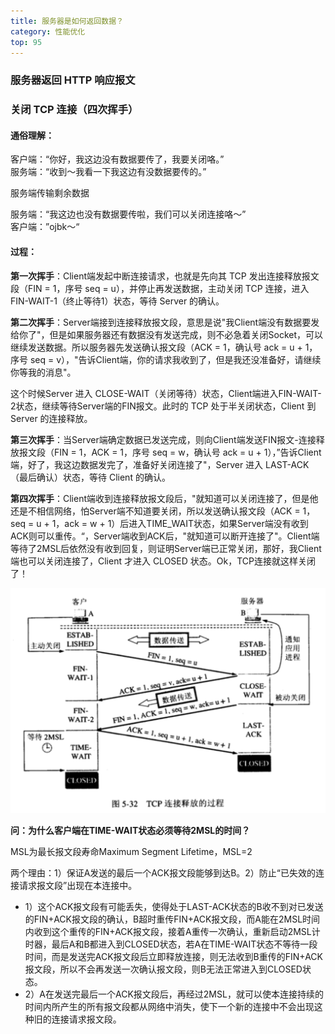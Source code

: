 ```yaml
---
title: 服务器是如何返回数据？
category: 性能优化
top: 95
---
```



### 服务器返回 HTTP 响应报文

### 关闭 TCP 连接（四次挥手）

#### 通俗理解：

客户端：“你好，我这边没有数据要传了，我要关闭咯。”  
服务端：“收到～我看一下我这边有没数据要传的。”

服务端传输剩余数据

服务端：“我这边也没有数据要传啦，我们可以关闭连接咯～”  
客户端：”ojbk～“

#### 过程：

**第一次挥手**：Client端发起中断连接请求，也就是先向其 TCP 发出连接释放报文段（FIN = 1，序号 seq = u），并停止再发送数据，主动关闭 TCP 连接，进入 FIN-WAIT-1（终止等待1）状态，等待 Server 的确认。

**第二次挥手**：Server端接到连接释放报文段，意思是说"我Client端没有数据要发给你了"，但是如果服务器还有数据没有发送完成，则不必急着关闭Socket，可以继续发送数据。所以服务器先发送确认报文段（ACK = 1，确认号 ack = u + 1，序号 seq = v），"告诉Client端，你的请求我收到了，但是我还没准备好，请继续你等我的消息"。

这个时候Server 进入 CLOSE-WAIT（关闭等待）状态，Client端进入FIN-WAIT-2状态，继续等待Server端的FIN报文。此时的 TCP 处于半关闭状态，Client 到 Server 的连接释放。

**第三次挥手**：当Server端确定数据已发送完成，则向Client端发送FIN报文-连接释放报文段（FIN = 1，ACK = 1，序号 seq = w，确认号 ack = u + 1），”告诉Client端，好了，我这边数据发完了，准备好关闭连接了"，Server 进入 LAST-ACK（最后确认）状态，等待 Client 的确认。

**第四次挥手**：Client端收到连接释放报文段后，"就知道可以关闭连接了，但是他还是不相信网络，怕Server端不知道要关闭，所以发送确认报文段（ACK = 1，seq = u + 1，ack = w + 1）后进入TIME\_WAIT状态，如果Server端没有收到ACK则可以重传。“，Server端收到ACK后，"就知道可以断开连接了"。Client端等待了2MSL后依然没有收到回复，则证明Server端已正常关闭，那好，我Client端也可以关闭连接了，Client 才进入 CLOSED 状态。Ok，TCP连接就这样关闭了！

![](../../assets/性能优化/54797753-6f6e1e00-4c90-11e9-88f3-cf9fc6a0ef73.png)



**问：为什么客户端在TIME-WAIT状态必须等待2MSL的时间？**

MSL为最长报文段寿命Maximum Segment Lifetime，MSL=2

两个理由：1）保证A发送的最后一个ACK报文段能够到达B。2）防止“已失效的连接请求报文段”出现在本连接中。

* 1）这个ACK报文段有可能丢失，使得处于LAST-ACK状态的B收不到对已发送的FIN+ACK报文段的确认，B超时重传FIN+ACK报文段，而A能在2MSL时间内收到这个重传的FIN+ACK报文段，接着A重传一次确认，重新启动2MSL计时器，最后A和B都进入到CLOSED状态，若A在TIME-WAIT状态不等待一段时间，而是发送完ACK报文段后立即释放连接，则无法收到B重传的FIN+ACK报文段，所以不会再发送一次确认报文段，则B无法正常进入到CLOSED状态。
* 2）A在发送完最后一个ACK报文段后，再经过2MSL，就可以使本连接持续的时间内所产生的所有报文段都从网络中消失，使下一个新的连接中不会出现这种旧的连接请求报文段。

